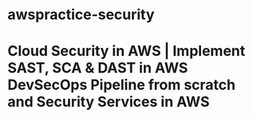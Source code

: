 # awspractice-security
# Cloud Security in AWS | Implement SAST, SCA & DAST in AWS DevSecOps Pipeline from scratch and Security Services in AWS